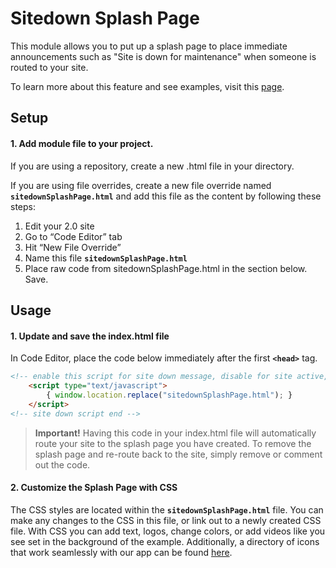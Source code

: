 # Sitedown Splash Page 

This module allows you to put up a splash page to place immediate announcements such as "Site is down for maintenance" when someone is routed to your site.

To learn more about this feature and see examples, visit this [page](https://volition.four51ordercloud.com/store/product/SitedownSplashPage).

## Setup

#### 1. Add module file to your project.

If you are using a repository, create a new .html file in your directory. 

If you are using file overrides, create a new file override named **`sitedownSplashPage.html`** and add this file as the content by following these steps:

1. Edit your 2.0 site
2. Go to “Code Editor” tab
3. Hit “New File Override”
4. Name this file **`sitedownSplashPage.html`**
5. Place raw code from sitedownSplashPage.html in the section below. Save.


## Usage

#### 1. Update and save the index.html file

 In Code Editor, place the code below immediately after the first **`<head>`** tag.  
```html
<!-- enable this script for site down message, disable for site active, script begin -->
    <script type="text/javascript">
        { window.location.replace("sitedownSplashPage.html"); }
    </script> 
<!-- site down script end -->
```


>**Important!** Having this code in your index.html file will automatically route your site to the splash page you have created.  To remove the splash page and re-route back to the site, simply remove or comment out the code. 

#### 2. Customize the Splash Page with CSS
The CSS styles are located within the **`sitedownSplashPage.html`** file.  You can make any changes to the CSS in this file, or link out to a newly created CSS file.  With CSS you can add text, logos, change colors, or add videos like you see set in the background of the example.  Additionally, a directory of icons that work seamlessly with our app can be found [here](https://fortawesome.github.io/Font-Awesome/icons/). 
